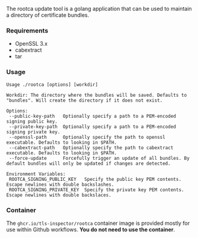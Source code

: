 The rootca update tool is a golang application that can be used to maintain a directory of certificate bundles.

### Requirements
 - OpenSSL 3.x
 - cabextract
 - tar

### Usage

```
Usage ./rootca [options] [workdir]

Workdir: The directory where the bundles will be saved. Defaults to "bundles". Will create the directory if it does not exist.

Options:
 --public-key-path   Optionally specify a path to a PEM-encoded signing public key.
 --private-key-path  Optionally specify a path to a PEM-encoded signing private key.
 --openssl-path      Optionally specify the path to openssl executable. Defaults to looking in $PATH.
 --cabextract-path   Optionally specify the path to cabextract executable. Defaults to looking in $PATH.
 --force-update      Forcefully trigger an update of all bundles. By default bundles will only be updated if changes are detected.

Environment Variables:
 ROOTCA_SIGNING_PUBLIC_KEY   Specify the public key PEM contents. Escape newlines with double backslashes.
 ROOTCA_SIGNING_PRIVATE_KEY  Specify the private key PEM contents. Escape newlines with double backslaces.
```

### Container

The `ghcr.io/tls-inspector/rootca` container image is provided mostly for use within Github workflows. **You do not need to use the container**.